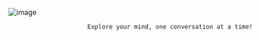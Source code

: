 ![image](https://github.com/user-attachments/assets/02426d25-50a6-42ff-96e2-f50231ae3acf)

 
                          Explore your mind, one conversation at a time!
